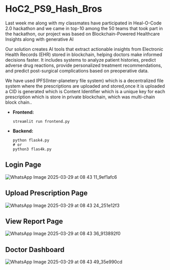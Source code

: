 # HoC2_PS9_Hash_Bros

Last week me along with my classmates have participated in Heal-O-Code 2.0 hackathon and we came in top-10 among the 50 teams that took part in the hackathon, our project was based on Blockchain-Powered Healthcare Insights along with generative AI


Our solution creates AI tools that extract actionable insights from Electronic Health Records (EHR) stored in blockchain, helping doctors make informed decisions faster. It includes systems to analyze patient histories, predict adverse drug reactions, provide personalized treatment recommendations, and predict post-surgical complications based on preoperative data.

We have used IPFS(Inter-planetery file system) which is a decentralized file system where the prescriptions are uploaded and stored,once it is uploaded a CID is generated which is Content Identifier which is a unique key for each prescription which is store in private blockchain, which was multi-chain block chain..

- **Frontend:**
   ```shell
   streamlit run frontend.py
   ```

- **Backend:**
   ```shell
   python flask4.py
   # or
   python3 flas4k.py
   ```

## Login Page
![WhatsApp Image 2025-03-29 at 08 43 11_9ef1afc6](https://github.com/user-attachments/assets/f8d992be-907c-4fe4-960e-7af901c4d1ea)

## Upload Prescription Page
![WhatsApp Image 2025-03-29 at 08 43 24_251e12f3](https://github.com/user-attachments/assets/cab64832-5992-48a0-b430-39d74aa33105)

## View Report Page
![WhatsApp Image 2025-03-29 at 08 43 36_913892f0](https://github.com/user-attachments/assets/c6e74bd0-f1e0-4a6e-a2ee-c8ca2263064b)

## Doctor Dashboard
![WhatsApp Image 2025-03-29 at 08 43 49_35e990cd](https://github.com/user-attachments/assets/3e098c7e-e6f7-4dff-b501-9478a76bad6b)




